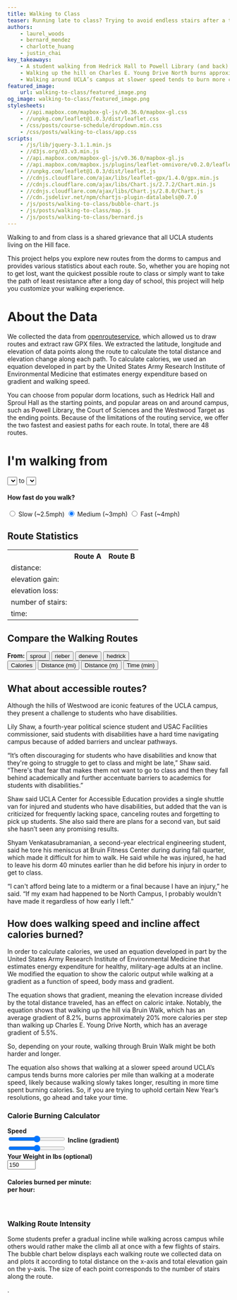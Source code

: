 ```yaml
---
title: Walking to Class
teaser: Running late to class? Trying to avoid endless stairs after a tough workout? Find out which walking routes from the hill to lecture halls and libraries on campus are the fastest, burn the most calories or have the least amount of stairs. 
authors:
    - laurel_woods
    - bernard_mendez
    - charlotte_huang
    - justin_chai
key_takeaways:
    - A student walking from Hedrick Hall to Powell Library (and back) once a day for class will walk more than 80 miles in a quarter. For an average-speed walker, that’s around 26 hours of walking.
    - Walking up the hill on Charles E. Young Drive North burns approximately 20% more calories per step than walking up the Bruin Walk hill, according to an equation developed in part by the United States Army Research Institute of Environmental Medicine.
    - Walking around UCLA’s campus at slower speed tends to burn more calories per mile than walking at a moderate speed.
featured_image:
    url: walking-to-class/featured_image.png
og_image: walking-to-class/featured_image.png
stylesheets:
    - //api.mapbox.com/mapbox-gl-js/v0.36.0/mapbox-gl.css
    - //unpkg.com/leaflet@1.0.3/dist/leaflet.css
    - /css/posts/course-schedule/dropdown.min.css
    - /css/posts/walking-to-class/app.css
scripts:
    - /js/lib/jquery-3.1.1.min.js
    - //d3js.org/d3.v3.min.js
    - //api.mapbox.com/mapbox-gl-js/v0.36.0/mapbox-gl.js
    - //api.mapbox.com/mapbox.js/plugins/leaflet-omnivore/v0.2.0/leaflet-omnivore.min.js
    - //unpkg.com/leaflet@1.0.3/dist/leaflet.js
    - //cdnjs.cloudflare.com/ajax/libs/leaflet-gpx/1.4.0/gpx.min.js
    - //cdnjs.cloudflare.com/ajax/libs/Chart.js/2.7.2/Chart.min.js
    - //cdnjs.cloudflare.com/ajax/libs/Chart.js/2.8.0/Chart.js
    - //cdn.jsdelivr.net/npm/chartjs-plugin-datalabels@0.7.0
    - /js/posts/walking-to-class/bubble-chart.js
    - /js/posts/walking-to-class/map.js
    - /js/posts/walking-to-class/bernard.js
---
```


<p>Walking to and from class is a shared grievance that all UCLA students living on the Hill face.</p>

<p>This project helps you explore new routes from the dorms to campus and provides various statistics about each route. So, whether you are hoping not to get lost, want the quickest possible route to class or simply want to take the path of least resistance after a long day of school, this project will help you customize your walking experience.</p>

<h1>About the Data</h1>
<p>We collected the data from <a href='https://openrouteservice.org'>openrouteservice</a>, which allowed us to draw routes and extract raw GPX files. We extracted the latitude, longitude and elevation of data points along the route to calculate the total distance and elevation change along each path. To calculate calories, we used an equation developed in part by the United States Army Research Institute of Environmental Medicine that estimates energy expenditure based on gradient and walking speed.</p>

<p>You can choose from popular dorm locations, such as Hedrick Hall and Sproul Hall as the starting points, and popular areas on and around campus, such as Powell Library, the Court of Sciences and the Westwood Target as the ending points. Because of the limitations of the routing service, we offer the two fastest and easiest paths for each route. In total, there are 48 routes.</p>


<div id='choices'>

<div id="dropdowns">
        <h1>I'm walking from </h1>
        <select class="ui search selection dropdown" id="start_location"></select>
        <span> to </span>
        <select class="ui search selection dropdown" id="end_location"></select>
</div>

<div>
<h4>How fast do you walk?</h4>
<div class="btn-group" data-toggle="buttons">
    <input type="radio" id="slow" name="speed" value="24">
    <label class="btn" for="slow">Slow (~2.5mph)</label>
    <input type="radio" id="medium" name="speed" value="20" checked>
    <label class="btn" for="medium">Medium (~3mph)</label>
    <input type="radio" id="fast" name="speed" value="15">
    <label class="btn" for="fast">Fast (~4mph)</label>
</div>
</div>

</div>

<div id='topholder'>
<div id="mapid"></div>
<div id="stats">
    <h2>Route Statistics</h2>
    <table id="stats_table"> 
        <tr> 
            <th></th>
            <th id="route_A">Route A</th>
            <th id="route_B">Route B</th>
        </tr>
        <tr>
            <td class="header_cell">distance:</td>
            <td id="dist_A"></td>
            <td id="dist_B"></td>
        </tr>
        <tr> 
            <td class="header_cell">elevation gain:</td>
            <td id="gain_A"></td>
            <td id="gain_B"></td>
        </tr>
        <tr> 
            <td class="header_cell">elevation loss:</td>
            <td id="loss_A"></td>
            <td id="loss_B"></td>
        </tr>
        <tr> 
            <td class="header_cell">number of stairs:</td>
            <td id="stairs_A"></td>
            <td id="stairs_B"></td>
        </tr>
        <tr> 
            <td class="header_cell">time:</td>
            <td id="time_A"></td>
            <td id="time_B"></td>
        </tr>
    </table>
      <div class="chart_container">
        <canvas id="chartA"></canvas>  
      </div>
</div>
</div>

<div>
<h2>Compare the Walking Routes</h2>
<div class='chartcont'>
<div id='comparebuttons'>
<div id='start'>
<span><b>From:</b></span>
<button value='0' class='selected'>sproul</button>
<button value='10'>rieber</button>
<button value='20'>deneve</button>
<button value='30'>hedrick</button>
</div>
<div id='compare'>
<button value='0' class='selected'>Calories</button>
<button value='1'>Distance (mi)</button>
<button value='2'>Distance (m)</button>
<button value='3'>Time (min)</button>
</div>
</div>

<div id='chart0'>
<canvas id="comparechart" style='height: 80vh;'></canvas>
</div>
</div>
</div>


<h2>What about accessible routes?</h2>

<p>Although the hills of Westwood are iconic features of the UCLA campus, they present a challenge to students who have disabilities.</p>

<p>Lily Shaw, a fourth-year political science student and USAC Facilities commissioner, said students with disabilities have a hard time navigating campus because of added barriers and unclear pathways.</p>

<p>“It’s often discouraging for students who have disabilities and know that they're going to struggle to get to class and might be late,” Shaw said. “There's that fear that makes them not want to go to class and then they fall behind academically and further accentuate barriers to academics for students with disabilities.”</p>

<p>Shaw said UCLA Center for Accessible Education provides a single shuttle van for injured and students who have disabilities, but added that the van is criticized for frequently lacking space, canceling routes and forgetting to pick up students. She also said there are plans for a second van, but said she hasn’t seen any promising results.</p>

<p>Shyam Venkatasubramanian, a second-year electrical engineering student, said he tore his meniscus at Bruin Fitness Center during during fall quarter, which made it difficult for him to walk. He said while he was injured, he had to leave his dorm 40 minutes earlier than he did before his injury in order to get to class.</p>

<p>“I can't afford being late to a midterm or a final because I have an injury,” he said. “If my exam had happened to be North Campus, I probably wouldn't have made it regardless of how early I left.”</p>


<h2>How does walking speed and incline affect calories burned?</h2>

<p>In order to calculate calories, we used an equation developed in part by the United States Army Research Institute of Environmental Medicine that estimates energy expenditure for healthy, military-age adults at an incline. We modified the equation to show the caloric output while walking at a gradient as a function of speed, body mass and gradient. </p>

<p>The equation shows that gradient, meaning the elevation increase divided by the total distance traveled, has an effect on caloric intake. Notably, the equation shows that walking up the hill via Bruin Walk, which has an average gradient of 8.2%, burns approximately 20% more calories per step than walking up Charles E. Young Drive North, which has an average gradient of 5.5%.</p>

<p>So, depending on your route, walking through Bruin Walk might be both harder and longer.</p>

<p>The equation also shows that walking at a slower speed around UCLA’s campus tends burns more calories per mile than walking at a moderate speed, likely because walking slowly takes longer, resulting in more time spent burning calories. So, if you are trying to uphold certain New Year’s resolutions, go ahead and take your time.</p>

<h3>Calorie Burning Calculator</h3>

<div id='interactive'>

<div class='chartholder'>
<div class='chartcont0'>
<canvas id='speedchart' style='height: 100vh'></canvas>
</div>
</div>

<div id='sliderholder'>
<div id='top'>
<div id='sliders'>
<b>Speed</b>
<div id='speedvalue'></div>
<input class='slider' id='speedslider' type="range" min=".90" max="1.80" value="1.35" step='0.05'>
<b>Incline (gradient)</b>
<div id='inclinevalue'></div>
<input class='slider' id='inclineslider' type="range" min="-10" max="10" value="0" step='.5'>
</div>
<div id='wait'>
<div><b>Your Weight in lbs (optional)</b></div>
<input id='weight' type='number' min='0' max='500' value='150'>
</div>
</div>
<div id='cals'>
<h4>Calories burned per minute:&nbsp;&nbsp;&nbsp;&nbsp;&nbsp;<span id='calories'></span><br>per hour: <span id='calories2'></span></h4>
</div>
</div>

</div>

<br>
<h3>Walking Route Intensity</h3>

<p>Some students prefer a gradual incline while walking across campus while others would rather make the climb all at once with a few flights of stairs. The bubble chart below displays each walking route we collected data on and plots it according to total distance on the x-axis and total elevation gain on the y-axis. The size of each point corresponds to the number of stairs along the route.</p>

<div id='bubblewrap0'>
<div id='bubblewrap1'>
<canvas id="bubble-chart" style='height: 70vh'></canvas>
</div>
</div>

<div>
<p>.</p>
</div>
